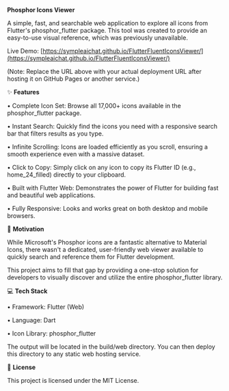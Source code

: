 **Phosphor Icons Viewer**

A simple, fast, and searchable web application to explore all icons from Flutter's phosphor_flutter package. This tool was created to provide an easy-to-use visual reference, which was previously unavailable.

Live Demo: [https://sympleaichat.github.io/FlutterFluentIconsViewer/](https://sympleaichat.github.io/FlutterFluentIconsViewer/)

(Note: Replace the URL above with your actual deployment URL after hosting it on GitHub Pages or another service.)



✨ **Features**

•	Complete Icon Set: Browse all 17,000+ icons available in the phosphor_flutter package.

•	Instant Search: Quickly find the icons you need with a responsive search bar that filters results as you type.

•	Infinite Scrolling: Icons are loaded efficiently as you scroll, ensuring a smooth experience even with a massive dataset.

•	Click to Copy: Simply click on any icon to copy its Flutter ID (e.g., home_24_filled) directly to your clipboard.

•	Built with Flutter Web: Demonstrates the power of Flutter for building fast and beautiful web applications.

•	Fully Responsive: Looks and works great on both desktop and mobile browsers.



🚀 **Motivation**

While Microsoft's Phosphor icons are a fantastic alternative to Material Icons, there wasn't a dedicated, user-friendly web viewer available to quickly search and reference them for Flutter development. 

This project aims to fill that gap by providing a one-stop solution for developers to visually discover and utilize the entire phosphor_flutter library.


💻 **Tech Stack**

•	Framework: Flutter (Web)

•	Language: Dart

•	Icon Library: phosphor_flutter


The output will be located in the build/web directory. You can then deploy this directory to any static web hosting service.


📄 **License**

This project is licensed under the MIT License.
